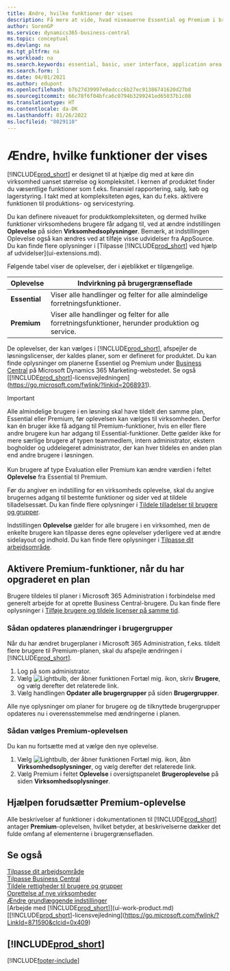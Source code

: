 ```yaml
---
title: Ændre, hvilke funktioner der vises
description: Få mere at vide, hvad niveauerne Essential og Premium i brugeroplevelserne hver især betyder for brugergrænsefladen, funktionalitetsområderne og dit firma.
author: SorenGP
ms.service: dynamics365-business-central
ms.topic: conceptual
ms.devlang: na
ms.tgt_pltfrm: na
ms.workload: na
ms.search.keywords: essential, basic, user interface, application area, experience
ms.search.form: 1
ms.date: 04/01/2021
ms.author: edupont
ms.openlocfilehash: b7b27d39997e0adccc6b27ec91386741620d27b8
ms.sourcegitcommit: 66c78f6f04bfca6c0794b3299241ed65037b1c08
ms.translationtype: HT
ms.contentlocale: da-DK
ms.lasthandoff: 01/26/2022
ms.locfileid: "8029110"
---
```

# <a name="change-which-features-are-displayed"></a>Ændre, hvilke funktioner der vises
[!INCLUDE[prod_short](includes/prod_short.md)] er designet til at hjælpe dig med at køre din virksomhed uanset størrelse og kompleksitet. I kernen af produktet finder du væsentlige funktioner som f.eks. finansiel rapportering, salg, køb og lagerstyring. I takt med at kompleksiteten øges, kan du f.eks. aktivere funktionen til produktions- og servicestyring.

Du kan definere niveauet for produktkompleksiteten, og dermed hvilke funktioner virksomhedens brugere får adgang til, ved at ændre indstillingen **Oplevelse** på siden **Virksomhedsoplysninger**. Bemærk, at indstillingen Oplevelse også kan ændres ved at tilføje visse udvidelser fra AppSource. Du kan finde flere oplysninger i [Tilpasse [!INCLUDE[prod_short](includes/prod_short.md)] ved hjælp af udvidelser](ui-extensions.md).

Følgende tabel viser de oplevelser, der i øjeblikket er tilgængelige.

| Oplevelse | Indvirkning på brugergrænseflade |
| --- | --- |
| **Essential** |Viser alle handlinger og felter for alle almindelige forretningsfunktioner.|
| **Premium** |Viser alle handlinger og felter for alle forretningsfunktioner, herunder produktion og service.|

De oplevelser, der kan vælges i [!INCLUDE[prod_short](includes/prod_short.md)], afspejler de løsningslicenser, der kaldes planer, som er defineret for produktet. Du kan finde oplysninger om planerne Essentiel og Premium under [Business Central](https://go.microsoft.com/fwlink/?linkid=870242) på Microsoft Dynamics 365 Marketing-webstedet. Se også [[!INCLUDE[prod_short](includes/prod_short.md)]-licensvejledningen](https://go.microsoft.com/fwlink/?linkid=2068931).

> [!IMPORTANT]  
> Alle almindelige brugere i en løsning skal have tildelt den samme plan, Essential eller Premium, før oplevelsen kan vælges til virksomheden. Derfor kan én bruger ikke få adgang til Premium-funktioner, hvis en eller flere andre brugere kun har adgang til Essential-funktioner. Dette gælder ikke for mere særlige brugere af typen teammedlem, intern administrator, ekstern bogholder og uddelegeret administrator, der kan hver tildeles en anden plan end andre brugere i løsningen.<br /><br /> Kun brugere af type Evaluation eller Premium kan ændre værdien i feltet **Oplevelse** fra Essential til Premium.

Før du angiver en indstilling for en virksomheds oplevelse, skal du angive brugernes adgang til bestemte funktioner og sider ved at tildele tilladelsessæt. Du kan finde flere oplysninger i [Tildele tilladelser til brugere og grupper](ui-define-granular-permissions.md).

Indstillingen **Oplevelse** gælder for alle brugere i en virksomhed, men de enkelte brugere kan tilpasse deres egne oplevelser yderligere ved at ændre sidelayout og indhold. Du kan finde flere oplysninger i [Tilpasse dit arbejdsområde](ui-personalization-user.md).

## <a name="enabling-premium-features-after-upgrading-a-plan"></a>Aktivere Premium-funktioner, når du har opgraderet en plan
Brugere tildeles til planer i Microsoft 365 Administration i forbindelse med generelt arbejde for at oprette Business Central-brugere. Du kan finde flere oplysninger i [Tilføje brugere og tildele licenser på samme tid](/microsoft-365/admin/add-users/add-users?view=o365-worldwide&preserve-view=true).

### <a name="to-update-plan-changes-in-users-groups"></a>Sådan opdateres planændringer i brugergrupper
Når du har ændret brugerplaner i Microsoft 365 Administration, f.eks. tildelt flere brugere til Premium-planen, skal du afspejle ændringen i [!INCLUDE[prod_short](includes/prod_short.md)].

1. Log på som administrator.
2. Vælg ![Lightbulb, der åbner funktionen Fortæl mig.](media/ui-search/search_small.png "Fortæl mig, hvad du vil foretage dig") ikon, skriv **Brugere**, og vælg derefter det relaterede link.
3. Vælg handlingen **Opdater alle brugergrupper** på siden **Brugergrupper**.

Alle nye oplysninger om planer for brugere og de tilknyttede brugergrupper opdateres nu i overensstemmelse med ændringerne i planen.

### <a name="to-select-the-premium-experience"></a>Sådan vælges Premium-oplevelsen
Du kan nu fortsætte med at vælge den nye oplevelse.
1. Vælg ![Lightbulb, der åbner funktionen Fortæl mig.](media/ui-search/search_small.png "Fortæl mig, hvad du vil foretage dig") ikon, åbn **Virksomhedsoplysninger**, og vælg derefter det relaterede link.
2. Vælg Premium i feltet **Oplevelse** i oversigtspanelet **Brugeroplevelse** på siden **Virksomhedsoplysninger**.

## <a name="help-assumes-premium-experience"></a>Hjælpen forudsætter Premium-oplevelse
Alle beskrivelser af funktioner i dokumentationen til [!INCLUDE[prod_short](includes/prod_short.md)] antager **Premium**-oplevelsen, hvilket betyder, at beskrivelserne dækker det fulde omfang af elementerne i brugergrænsefladen.

## <a name="see-also"></a>Se også
[Tilpasse dit arbejdsområde](ui-personalization-user.md)  
[Tilpasse Business Central](ui-customizing-overview.md)  
[Tildele rettigheder til brugere og grupper](ui-define-granular-permissions.md)  
[Oprettelse af nye virksomheder](about-new-company.md)  
[Ændre grundlæggende indstillinger](ui-change-basic-settings.md)  
[Arbejde med [!INCLUDE[prod_short](includes/prod_short.md)]](ui-work-product.md)  
[[!INCLUDE[prod_short](includes/prod_short.md)]-licensvejledning](https://go.microsoft.com/fwlink/?LinkId=871590&clcid=0x409)

## [!INCLUDE[prod_short](includes/free_trial_md.md)]  


[!INCLUDE[footer-include](includes/footer-banner.md)]